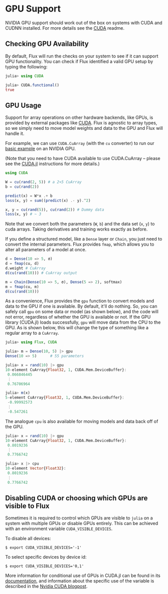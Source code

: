 # GPU Support

NVIDIA GPU support should work out of the box on systems with CUDA and CUDNN installed. For more details see the [CUDA](https://github.com/JuliaGPU/CUDA.jl) readme.

## Checking GPU Availability

By default, Flux will run the checks on your system to see if it can support GPU functionality. You can check if Flux identified a valid GPU setup by typing the following:

```julia
julia> using CUDA

julia> CUDA.functional()
true
```

## GPU Usage

Support for array operations on other hardware backends, like GPUs, is provided by external packages like [CUDA](https://github.com/JuliaGPU/CUDA.jl). Flux is agnostic to array types, so we simply need to move model weights and data to the GPU and Flux will handle it.

For example, we can use `CUDA.CuArray` (with the `cu` converter) to run our [basic example](models/basics.md) on an NVIDIA GPU.

(Note that you need to have CUDA available to use CUDA.CuArray – please see the [CUDA.jl](https://github.com/JuliaGPU/CUDA.jl) instructions for more details.)

```julia
using CUDA

W = cu(rand(2, 5)) # a 2×5 CuArray
b = cu(rand(2))

predict(x) = W*x .+ b
loss(x, y) = sum((predict(x) .- y).^2)

x, y = cu(rand(5)), cu(rand(2)) # Dummy data
loss(x, y) # ~ 3
```

Note that we convert both the parameters (`W`, `b`) and the data set (`x`, `y`) to cuda arrays. Taking derivatives and training works exactly as before.

If you define a structured model, like a `Dense` layer or `Chain`, you just need to convert the internal parameters. Flux provides `fmap`, which allows you to alter all parameters of a model at once.

```julia
d = Dense(10 => 5, σ)
d = fmap(cu, d)
d.weight # CuArray
d(cu(rand(10))) # CuArray output

m = Chain(Dense(10 => 5, σ), Dense(5 => 2), softmax)
m = fmap(cu, m)
d(cu(rand(10)))
```

As a convenience, Flux provides the `gpu` function to convert models and data to the GPU if one is available. By default, it'll do nothing. So, you can safely call `gpu` on some data or model (as shown below), and the code will not error, regardless of whether the GPU is available or not. If the GPU library (CUDA.jl) loads successfully, `gpu` will move data from the CPU to the GPU. As is shown below, this will change the type of something like a regular array to a `CuArray`.

```julia
julia> using Flux, CUDA

julia> m = Dense(10, 5) |> gpu
Dense(10 => 5)      # 55 parameters

julia> x = rand(10) |> gpu
10-element CuArray{Float32, 1, CUDA.Mem.DeviceBuffer}:
 0.066846445
 ⋮
 0.76706964

julia> m(x)
5-element CuArray{Float32, 1, CUDA.Mem.DeviceBuffer}:
 -0.99992573
 ⋮
 -0.547261
```

The analogue `cpu` is also available for moving models and data back off of the GPU.

```julia
julia> x = rand(10) |> gpu
10-element CuArray{Float32, 1, CUDA.Mem.DeviceBuffer}:
 0.8019236
 ⋮
 0.7766742

julia> x |> cpu
10-element Vector{Float32}:
 0.8019236
 ⋮
 0.7766742
```

## Disabling CUDA or choosing which GPUs are visible to Flux

Sometimes it is required to control which GPUs are visible to `julia` on a system with multiple GPUs or disable GPUs entirely. This can be achieved with an environment variable `CUDA_VISIBLE_DEVICES`.

To disable all devices:
```
$ export CUDA_VISIBLE_DEVICES='-1'
```
To select specific devices by device id:
```
$ export CUDA_VISIBLE_DEVICES='0,1'
```


More information for conditional use of GPUs in CUDA.jl can be found in its [documentation](https://cuda.juliagpu.org/stable/installation/conditional/#Conditional-use), and information about the specific use of the variable is described in the [Nvidia CUDA blogpost](https://developer.nvidia.com/blog/cuda-pro-tip-control-gpu-visibility-cuda_visible_devices/).
